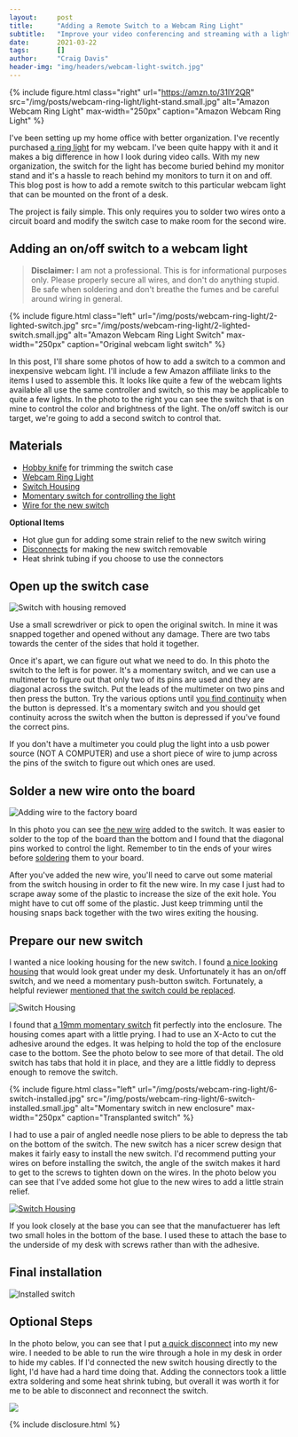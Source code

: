 ```yaml
---
layout:     post
title:      "Adding a Remote Switch to a Webcam Ring Light"
subtitle:   "Improve your video conferencing and streaming with a light switch"
date:       2021-03-22
tags:       []
author:     "Craig Davis"
header-img: "img/headers/webcam-light-switch.jpg"
---
```


{% include figure.html
    class="right"
    url="https://amzn.to/31lY2QR"
    src="/img/posts/webcam-ring-light/light-stand.small.jpg"
    alt="Amazon Webcam Ring Light"
    max-width="250px"
    caption="Amazon Webcam Ring Light"
%}

I've been setting up my home office with better organization. I've recently purchased [a ring light][ring-light] for my webcam. I've been quite happy with it and it makes a big difference in how I look during video calls. With my new organization, the switch for the light has become buried behind my monitor stand and it's a hassle to reach behind my monitors to turn it on and off. This blog post is how to add a remote switch to this particular webcam light that can be mounted on the front of a desk.

The project is faily simple. This only requires you to solder two wires onto a circuit board and modify the switch case to make room for the second wire.

## Adding an on/off switch to a webcam light


> __Disclaimer:__ I am not a professional. This is for informational purposes only.
> Please properly secure all wires, and don't do anything stupid. Be safe when soldering and don't breathe the fumes and be careful around wiring in general.


{% include figure.html
    class="left"
    url="/img/posts/webcam-ring-light/2-lighted-switch.jpg"
    src="/img/posts/webcam-ring-light/2-lighted-switch.small.jpg"
    alt="Amazon Webcam Ring Light Switch"
    max-width="250px"
    caption="Original webcam light switch"
%}

In this post, I'll share some photos of how to add a switch to a common and inexpensive webcam light. I'll include a few Amazon affiliate links to the items I used to assemble this. It looks like quite a few of the webcam lights available all use the same controller and switch, so this may be applicable to quite a few lights. In the photo to the right you can see the switch that is on mine to control the color and brightness of the light. The on/off switch is our target, we're going to add a second switch to control that.

## Materials

* [Hobby knife][knife] for trimming the switch case
* [Webcam Ring Light][ring-light]
* [Switch Housing][housing]
* [Momentary switch for controlling the light][switch]
* [Wire for the new switch][wire]

**Optional Items**

* Hot glue gun for adding some strain relief to the new switch wiring
* [Disconnects][connectors] for making the new switch removable
* Heat shrink tubing if you choose to use the connectors


## Open up the switch case
![Switch with housing removed](/img/posts/webcam-ring-light/3-circuit-board.small.jpg)

Use a small screwdriver or pick to open the original switch. In mine it was snapped together and opened without any damage. There are two tabs towards the center of the sides that hold it together.

Once it's apart, we can figure out what we need to do. In this photo the switch to the left is for power. It's a momentary switch, and we can use a multimeter to figure out that only two of its pins are used and they are diagonal across the switch. Put the leads of the multimeter on two pins and then press the button. Try the various options until [you find continuity](https://www.youtube.com/watch?v=5G622WDZaHg) when the button is depressed. It's a momentary switch and you should get continuity across the switch when the button is depressed if you've found the correct pins.

If you don't have a multimeter you could plug the light into a usb power source (NOT A COMPUTER) and use a short piece of wire to jump across the pins of the switch to figure out which ones are used. 


## Solder a new wire onto the board
![Adding wire to the factory board](/img/posts/webcam-ring-light/4-soldered-wires.small.jpg)

In this photo you can see [the new wire][wire] added to the switch. It was easier to solder to the top of the board than the bottom and I found that the diagonal pins worked to control the light. Remember to tin the ends of your wires before [soldering](https://www.makerspaces.com/how-to-solder/) them to your board.

After you've added the new wire, you'll need to carve out some material from the switch housing in order to fit the new wire. In my case I just had to scrape away some of the plastic to increase the size of the exit hole. You might have to cut off some of the plastic. Just keep trimming until the housing snaps back together with the two wires exiting the housing. 


## Prepare our new switch

I wanted a nice looking housing for the new switch. I found [a nice looking housing][housing] that would look great under my desk. Unfortunately it has an on/off switch, and we need a momentary push-button switch. Fortunately, a helpful reviewer [mentioned that the switch could be replaced](https://www.amazon.com/gp/customer-reviews/R3P0TLSFIKDA57/ref=cm_cr_dp_d_rvw_ttl). 


![Switch Housing](/img/posts/webcam-ring-light/5-switch-housing.small.jpg)


I found that [a 19mm momentary switch][switch] fit perfectly into the enclosure. The housing comes apart with a little prying. I had to use an X-Acto to cut the adhesive around the edges. It was helping to hold the top of the enclosure case to the bottom. See the photo below to see more of that detail. The old switch has tabs that hold it in place, and they are a little fiddly to depress enough to remove the switch. 

{% include figure.html
    class="left"
    url="/img/posts/webcam-ring-light/6-switch-installed.jpg"
    src="/img/posts/webcam-ring-light/6-switch-installed.small.jpg"
    alt="Momentary switch in new enclosure"
    max-width="250px"
    caption="Transplanted switch"
%}

I had to use a pair of angled needle nose pliers to be able to depress the tab on the bottom of the switch. The new switch has a nicer screw design that makes it fairly easy to install the new switch. I'd recommend putting your wires on before installing the switch, the angle of the switch makes it hard to get to the screws to tighten down on the wires. In the photo below you can see that I've added some hot glue to the new wires to add a little strain relief.


[![Switch Housing](/img/posts/webcam-ring-light/8-switch-glued.small.jpg)](/img/posts/webcam-ring-light/8-switch-glued.jpg)

If you look closely at the base you can see that the manufactuerer has left two small holes in the bottom of the base. I used these to attach the base to the underside of my desk with screws rather than with the adhesive. 

## Final installation

![Installed switch](/img/posts/webcam-ring-light/10-installed-switch.small.jpg)


## Optional Steps

In the photo below, you can see that I put [a quick disconnect][connectors] into my new wire. I needed to be able to run the wire through a hole in my desk in order to hide my cables. If I'd connected the new switch housing directly to the light, I'd have had a hard time doing that. Adding the connectors took a little extra soldering and some heat shrink tubing, but overall it was worth it for me to be able to disconnect and reconnect the switch.

![](/img/posts/webcam-ring-light/9-complete-light-with-switch.small.jpg)



{% include disclosure.html %}

[knife]: X-Acto
[ring-light]: https://amzn.to/31lY2QR
[switch]: https://amzn.to/397bP1M
[housing]: https://amzn.to/3f4JMDQ
[wire]: https://amzn.to/3rckQNa
[connectors]: https://amzn.to/2PntQ56